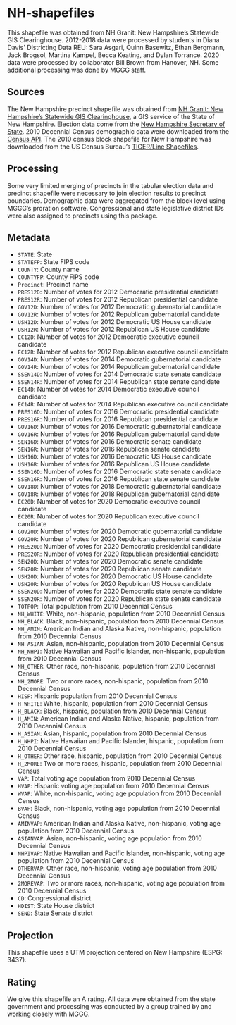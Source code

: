 # NH-shapefiles
This shapefile was obtained from NH Granit: New Hampshire’s Statewide GIS Clearinghouse. 2012-2018 data were processed by students in Diana Davis' Districting Data REU: Sara Asgari, Quinn Basewitz, Ethan Bergmann, Jack Brogsol, Martina Kampel, Becca Keating, and Dylan Torrance. 2020 data were processed by collaborator Bill Brown from Hanover, NH. Some additional processing was done by MGGG staff.

## Sources
The New Hampshire precinct shapefile was obtained from [NH Granit: New Hampshire’s Statewide GIS Clearinghouse](www.granit.unh.edu/data/downloadfreedata/downloaddata.html), a GIS service of the State of New Hampshire. Election data come from the [New Hampshire Secretary of State](https://sos.nh.gov/elections/elections/election-results/). 2010 Decennial Census demographic data were downloaded from the [Census API](https://api.census.gov/data/2010/dec/sf1). The 2010 census block shapefile for New Hampshire was downloaded from the US Census Bureau’s [TIGER/Line Shapefiles](https://www.census.gov/geographies/mapping-files/time-series/geo/tiger-line-file.html).


## Processing
Some very limited merging of precincts in the tabular election data and precinct shapefile were necessary to join election results to precinct boundaries. Demographic data were aggregated from the block level using MGGG’s proration software. Congressional and state legislative district IDs were also assigned to precincts using this package.


## Metadata
* `STATE`: State
* `STATEFP`: State FIPS code
* `COUNTY`: County name
* `COUNTYFP`: County FIPS code
* `Precinct`: Precinct name
* `PRES12D`: Number of votes for 2012 Democratic presidential candidate
* `PRES12R`: Number of votes for 2012 Republican presidential candidate
* `GOV12D`: Number of votes for 2012 Democratic gubernatorial candidate
* `GOV12R`: Number of votes for 2012 Republican gubernatorial candidate
*	`USH12D`: Number of votes for 2012 Democratic US House candidate
*	`USH12R`: Number of votes for 2012 Republican US House candidate
* `EC12D`: Number of votes for 2012 Democratic executive council candidate
* `EC12R`: Number of votes for 2012 Republican executive council candidate
* `GOV14D`: Number of votes for 2014 Democratic gubernatorial candidate
* `GOV14R`: Number of votes for 2014 Republican gubernatorial candidate
* `SSEN14D`: Number of votes for 2014 Democratic state senate candidate
*	`SSEN14R`: Number of votes for 2014 Republican state senate candidate
* `EC14D`: Number of votes for 2014 Democratic executive council candidate
* `EC14R`: Number of votes for 2014 Republican executive council candidate
*	`PRES16D`: Number of votes for 2016 Democratic presidential candidate
*	`PRES16R`: Number of votes for 2016 Republican presidential candidate
* `GOV16D`: Number of votes for 2016 Democratic gubernatorial candidate
* `GOV16R`: Number of votes for 2016 Republican gubernatorial candidate
*	`SEN16D`: Number of votes for 2016 Democratic senate candidate
*	`SEN16R`: Number of votes for 2016 Republican senate candidate
*	`USH16D`: Number of votes for 2016 Democratic US House candidate
*	`USH16R`: Number of votes for 2016 Republican US House candidate
* `SSEN16D`: Number of votes for 2016 Democratic state senate candidate
*	`SSEN16R`: Number of votes for 2016 Republican state senate candidate
* `GOV18D`: Number of votes for 2018 Democratic gubernatorial candidate
* `GOV18R`: Number of votes for 2018 Republican gubernatorial candidate
* `EC20D`: Number of votes for 2020 Democratic executive council candidate
* `EC20R`: Number of votes for 2020 Republican executive council candidate
* `GOV20D`: Number of votes for 2020 Democratic gubernatorial candidate
* `GOV20R`: Number of votes for 2020 Republican gubernatorial candidate
* `PRES20D`: Number of votes for 2020 Democratic presidential candidate
*	`PRES20R`: Number of votes for 2020 Republican presidential candidate
*	`SEN20D`: Number of votes for 2020 Democratic senate candidate
*	`SEN20R`: Number of votes for 2020 Republican senate candidate
*	`USH20D`: Number of votes for 2020 Democratic US House candidate
*	`USH20R`: Number of votes for 2020 Republican US House candidate
* `SSEN20D`: Number of votes for 2020 Democratic state senate candidate
*	`SSEN20R`: Number of votes for 2020 Republican state senate candidate
* `TOTPOP`: Total population from 2010 Decennial Census
* `NH_WHITE`: White, non-hispanic, population from 2010 Decennial Census
* `NH_BLACK`: Black, non-hispanic, population from 2010 Decennial Census
* `NH_AMIN`: American Indian and Alaska Native, non-hispanic, population from 2010 Decennial Census
* `NH_ASIAN`: Asian, non-hispanic, population from 2010 Decennial Census
* `NH_NHPI`: Native Hawaiian and Pacific Islander, non-hispanic, population from 2010 Decennial Census
* `NH_OTHER`: Other race, non-hispanic, population from 2010 Decennial Census
* `NH_2MORE`: Two or more races, non-hispanic, population from 2010 Decennial Census
* `HISP`: Hispanic population from 2010 Decennial Census
* `H_WHITE`: White, hispanic, population from 2010 Decennial Census
* `H_BLACK`: Black, hispanic, population from 2010 Decennial Census
* `H_AMIN`: American Indian and Alaska Native, hispanic, population from 2010 Decennial Census
* `H_ASIAN`: Asian, hispanic, population from 2010 Decennial Census
* `H_NHPI`: Native Hawaiian and Pacific Islander, hispanic, population from 2010 Decennial Census
* `H_OTHER`: Other race, hispanic, population from 2010 Decennial Census
* `H_2MORE`: Two or more races, hispanic, population from 2010 Decennial Census
* `VAP`: Total voting age population from 2010 Decennial Census
* `HVAP`: Hispanic voting age population from 2010 Decennial Census
* `WVAP`: White, non-hispanic, voting age population from 2010 Decennial Census
* `BVAP`: Black, non-hispanic, voting age population from 2010 Decennial Census
* `AMINVAP`: American Indian and Alaska Native, non-hispanic, voting age population from 2010 Decennial Census
* `ASIANVAP`: Asian, non-hispanic, voting age population from 2010 Decennial Census
* `NHPIVAP`: Native Hawaiian and Pacific Islander, non-hispanic, voting age population from 2010 Decennial Census
* `OTHERVAP`: Other race, non-hispanic, voting age population from 2010 Decennial Census
* `2MOREVAP`: Two or more races, non-hispanic, voting age population from 2010 Decennial Census
* `CD`: Congressional district
* `HDIST`: State House district
* `SEND`: State Senate district

## Projection
This shapefile uses a UTM projection centered on New Hampshire (ESPG: 3437).

## Rating
We give this shapefile an A rating. All data were obtained from the state government and processing was conducted by a group trained by and working closely with MGGG.
